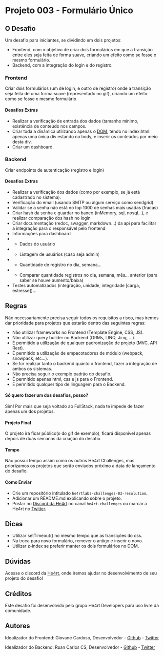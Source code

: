 # Projeto 003 - Formulário Único

## O Desafio
 
Um desafio para iniciantes, se dividindo em dois projetos:
 
- Frontend, com o objetivo de criar dois formulários em que a transição entre eles seja feita de forma suave, criando um efeito como se fosse o mesmo formulário.
- Backend, com a integração do login e do registro.
 
### Frontend
 
Criar dois formulários (um de login, e outro de registro) onde a transição seja feita de uma forma suave (representado no gif), criando um efeito como se fosse o mesmo formulário.
 
#### Desafios Extras
 
- Realizar a verificação de entrada dos dados (tamanho mínimo, existência de conteúdo nos campos.
- Criar toda a dinâmica utilizando apenas o [DOM](https://developer.mozilla.org/pt-BR/docs/DOM/Referencia_do_DOM), tendo no index.html apenas uma única div estando no body, e inserir os conteúdos por meio desta div.
- Criar um dashboard.
 
### Backend
 
Criar endpoints de autenticação (registro e login)

#### Desafios Extras
 
- Realizar a verificação dos dados (como por exemplo, se já está cadastrado no sistema).
- Verificação do email (usando SMTP ou algum serviço como sendgrid)
- Validar se a senha não está no top 1000 de senhas mais usadas (fracas)
- Criar hash da senha e guardar no banco (inMemory, sql, nosql...), e realizar comparação dos hash no login
- Criar documentação (redoc, swagger, markdown…) da api para facilitar a integração para o responsável pelo frontend
- Informações para dashboard
- - Dados do usuário
- - Listagem de usuários (caso seja admin)
- - Quantidade de registro no dia, semana…
- - Comparar quantidade registros no dia, semana, mês… anterior (para saber se houve aumento/baixa)
- Testes automatizados (integração, unidade, integridade [carga, estresse])...
 
## Regras
 
Não necessariamente precisa seguir todos os requisitos a risco, mas iremos dar prioridade para projetos que estarão dentro das seguintes regras:
 
- Não utilizar frameworks no Frontend (Template Engine, CSS, JS).
- Não utilizar query builder no Backend (ORMs, LINQ, Jinq, …).
- É permitido a utilização de qualquer padronização de projeto (MVC, API Rest).
- É permitido a utilização de empacotadores de módulo (webpack, snowpack, etc…).
- Se for realizar tanto o backend quanto o frontend, fazer a integração de ambos os sistemas.
- Não precisa seguir o exemplo padrão do desafio.
- É permitido apenas html, css e js para o Frontend.
- É permitido qualquer tipo de linguagem para o Backend.

 
#### Só quero fazer um dos desafios, posso?
 
Sim! Por mais que seja voltado ao FullStack, nada te impede de fazer apenas um dos projetos.
 
#### Projeto Final
 
O projeto irá ficar público(o do gif de exemplo), ficará disponível apenas depois de duas semanas da criação do desafio.
 
#### Tempo
 
Não possui tempo assim como os outros He4rt Challenges, mas priorizamos os projetos que serão enviados próximo a data de lançamento do desafio.
 
#### Como Enviar
 
- Crie um repositório intitulado `he4rtlabs-challenges-03-resolution`.
- Adicionar um README.md explicando sobre o projeto.
- Postar no [Discord da He4rt](http://discord.io/he4rt) no canal `he4rt-challenges` ou marcar a He4rt no [Twitter](https://twitter.com/He4rtDevs).
 
## Dicas
 
- Utilizar setTimeout() no mesmo tempo que as transições do css.
- Na troca para novo formulário, remover o antigo e inserir o novo.
- Utilizar z-index se preferir manter os dois formulários no DOM.
 
## Dúvidas
 
Acesse o discord da [He4rt](discord.io/he4rt), onde iremos ajudar no desenvolvimento de seu projeto do desafio!
 
## Créditos
 
Este desafio foi desenvolvido pelo grupo He4rt Developers para uso livre da comunidade.
 
## Autores
 
Idealizador do Frontend: Giovane Cardoso, Desenvolvedor - [Github](https://github.com/Novout) - [Twitter](https://twitter.com/NovoutT)
 
Idealizador do Backend: Ruan Carlos CS, Desenvolvedor - [Github](https://github.com/Logikoz) - [Twitter](https://twitter.com/Logikoz)

